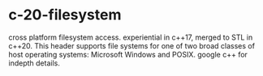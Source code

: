 # c-20-filesystem
cross platform filesystem access. experiential in c++17, merged to STL in c++20.
This header supports file systems for one of two broad classes of host operating systems: Microsoft Windows and POSIX.
google c++ <filesystem> for indepth details.
